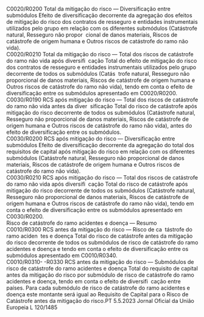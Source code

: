  
C0020/R0200  Total da mitigação do 
risco — Diversificação 
entre submódulos  Efeito de diversificação decorrente da agregação dos efeitos de mitigação do risco 
dos contratos de resseguro e entidades instrumentais utilizados pelo grupo em 
relação com os diferentes submódulos (Catástrofe natural, Resseguro não propor ­
cional de danos materiais, Riscos de catástrofe de origem humana e Outros riscos 
de catástrofe do ramo não vida).  
C0020/R0210  Total da mitigação do 
risco — Total dos riscos 
de catástrofe do ramo 
não vida após diversifi ­
cação  Total do efeito de mitigação do risco dos contratos de resseguro e entidades 
instrumentais utilizados pelo grupo decorrente de todos os submódulos (Catás ­
trofe natural, Resseguro não proporcional de danos materiais, Riscos de catástrofe 
de origem humana e Outros riscos de catástrofe do ramo não vida), tendo em 
conta o efeito de diversificação entre os submódulos apresentado em 
C0020/R0200.  
C0030/R0190  RCS após mitigação do 
risco — Total dos riscos 
de catástrofe do ramo 
não vida antes da diver ­
sificação  Total do risco de catástrofe após mitigação do risco decorrente de todos os 
submódulos (Catástrofe natural, Resseguro não proporcional de danos materiais, 
Riscos de catástrofe de origem humana e Outros riscos de catástrofe do ramo não 
vida), antes do efeito de diversificação entre os submódulos.  
C0030/R0200  RCS após mitigação do 
risco — Diversificação 
entre submódulos  Efeito de diversificação decorrente da agregação do total dos requisitos de capital 
após mitigação do risco em relação com os diferentes submódulos (Catástrofe 
natural, Resseguro não proporcional de danos materiais, Riscos de catástrofe de 
origem humana e Outros riscos de catástrofe do ramo não vida).  
C0030/R0210  RCS após mitigação do 
risco — Total dos riscos 
de catástrofe do ramo 
não vida após diversifi ­
cação  Total do risco de catástrofe após mitigação do risco decorrente de todos os 
submódulos (Catástrofe natural, Resseguro não proporcional de danos materiais, 
Riscos de catástrofe de origem humana e Outros riscos de catástrofe do ramo não 
vida), tendo em conta o efeito de diversificação entre os submódulos apresentado 
em C0030/R0200.  
Risco de catástrofe do 
ramo acidentes e 
doença — Resumo  
C0010/R0300  RCS antes da mitigação 
do risco — Risco de ca ­
tástrofe do ramo aciden ­
tes e doença  Total do risco de catástrofe antes da mitigação do risco decorrente de todos os 
submódulos de risco de catástrofe do ramo acidentes e doença e tendo em conta 
o efeito de diversificação entre os submódulos apresentado em C0010/R0340.  
C0010/R0310- 
-R0330  RCS antes da mitigação 
do risco — Submódulos 
de risco de catástrofe do 
ramo acidentes e doença  Total do requisito de capital antes da mitigação do risco por submódulo de risco 
de catástrofe do ramo acidentes e doença, tendo em conta o efeito de diversifi ­
cação entre países. 
Para cada submódulo de risco de catástrofe do ramo acidentes e doença este 
montante será igual ao Requisito de Capital para o Risco de Catástrofe antes da 
mitigação do risco.PT  5.5.2023 Jornal Oficial da União Europeia L 120/1485